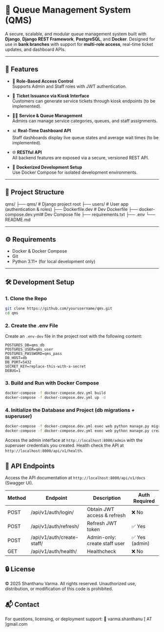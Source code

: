 # 🏦 Queue Management System (QMS)

A secure, scalable, and modular queue management system built with **Django**, **Django REST Framework**, **PostgreSQL**, and **Docker**. Designed for use in **bank branches** with support for **multi-role access**, real-time ticket updates, and dashboard APIs.

---

## 🚀 Features

- 🔐 **Role-Based Access Control**  
  Supports Admin and Staff roles with JWT authentication.

- 🧾 **Ticket Issuance via Kiosk Interface**  
  Customers can generate service tickets through kiosk endpoints (to be implemented).

- 🧑‍💼 **Service & Queue Management**  
  Admins can manage service categories, queues, and staff assignments.

- 📊 **Real-Time Dashboard API**  
  Staff dashboards display live queue states and average wait times (to be implemented).

- 🌐 **RESTful API**  
  All backend features are exposed via a secure, versioned REST API.

- 🐳 **Dockerized Development Setup**  
  Use Docker Compose for isolated development environments.

---

## 📁 Project Structure

qms/
├── qms/ # Django project root
├── users/ # User app (authentication & roles)
├── Dockerfile.dev # Dev Dockerfile
├── docker-compose.dev.yml# Dev Compose file
├── requirements.txt
├── .env
└── README.md

---

## ⚙️ Requirements

- Docker & Docker Compose
- Git
- Python 3.11+ (for local development only)

---

## 🛠️ Development Setup

### 1. Clone the Repo

```bash
git clone https://github.com/yourusername/qms.git
cd qms
```

### 2. Create the .env File
Create an `.env-dev` file in the project root with the following content:

```env-dev
POSTGRES_DB=qms_db
POSTGRES_USER=qms_user
POSTGRES_PASSWORD=qms_pass
DB_HOST=db
DB_PORT=5432
SECRET_KEY=replace-this-with-a-secret
DEBUG=1
```

### 3. Build and Run with Docker Compose

```bash
docker-compose -f docker-compose.dev.yml build
docker-compose -f docker-compose.dev.yml up -d
```

### 4. Initialize the Database and Project (db migrations + superuser)

```bash
docker-compose -f docker-compose.dev.yml exec web python manage.py migrate
docker-compose -f docker-compose.dev.yml exec web python manage.py createsuperuser  # Follow prompts to create an admin user
```

Access the admin interface at `http://localhost:8000/admin` with the superuser credentials you created.
Health check the API at `http://localhost:8000/api/v1/health`.

## 📡 API Endpoints
Access the API documentation at `http://localhost:8000/api/v1/docs` (Swagger UI).

| Method | Endpoint                       | Description                     | Auth Required |
|--------|--------------------------------|----------------------------------|---------------|
| POST   | /api/v1/auth/login/            | Obtain JWT access & refresh     | ❌ No         |
| POST   | /api/v1/auth/refresh/          | Refresh JWT token               | ✅ Yes        |
| POST   | /api/v1/auth/create-staff/     | Admin-only: create staff user   | ✅ Yes (admin)|
| GET    | /api/v1/auth/health/           | Healthcheck                     | ❌ No         |


## 🔒 License
© 2025 Shanthanu Varma. All rights reserved.
Unauthorized use, distribution, or modification of this code is prohibited.

## 📬 Contact
For questions, licensing, or deployment support:
📧 varma.shanthanu [ AT ]gmail.com